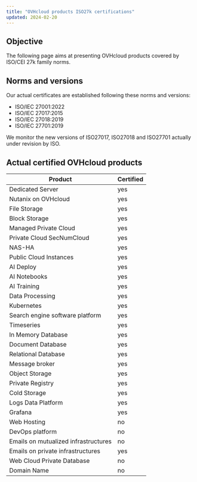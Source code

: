 ```yaml
---
title: "OVHcloud products ISO27k certifications"
updated: 2024-02-20
---
```


## Objective

The following page aims at presenting OVHcloud products covered by ISO/CEI 27k family norms.

## Norms and versions

Our actual certificates are established following these norms and versions:

- ISO/IEC 27001:2022
- ISO/IEC 27017:2015
- ISO/IEC 27018:2019
- ISO/IEC 27701:2019

We monitor the new versions of ISO27017, ISO27018 and ISO27701 actually under revision by ISO.

## Actual certified OVHcloud products

| **Product** | **Certified** | 
| --- | ---  | 
| Dedicated Server | yes | 
| Nutanix on OVHcloud | yes | 
| File Storage | yes | 
| Block Storage | yes | 
| Managed Private Cloud | yes | 
| Private Cloud SecNumCloud | yes | 
| NAS-HA | yes | 
| Public Cloud Instances | yes | 
| AI Deploy | yes | 
| AI Notebooks | yes | 
| AI Training | yes | 
| Data Processing | yes | 
| Kubernetes | yes |
| Search engine software platform | yes | 
| Timeseries | yes |
| In Memory Database | yes|
| Document Database | yes| 
| Relational Database | yes | 
| Message broker | yes | 
| Object Storage | yes | 
| Private Registry | yes | 
| Cold Storage | yes | 
| Logs Data Platform | yes | 
| Grafana | yes | 
| Web Hosting | no | 
| DevOps platform | no | 
| Emails on mutualized infrastructures | no |
| Emails on private infrastructures | yes | 
| Web Cloud Private Database | no | 
| Domain Name | no | 
